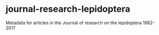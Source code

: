 # journal-research-lepidoptera
Metadata for articles in the Journal of research on the lepidoptera 1962-2017
